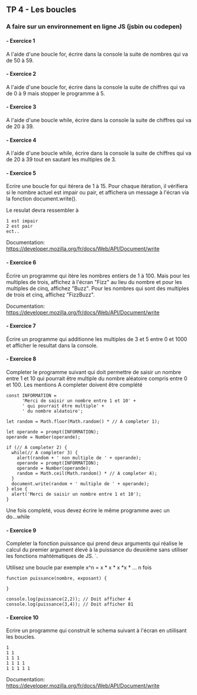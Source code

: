## TP 4 -  Les boucles

### A faire sur un environnement en ligne JS (jsbin ou codepen)

#### -  Exercice 1

A l'aide d'une boucle for, écrire dans la console la suite de nombres qui va de 50 à 59.


#### -  Exercice 2

A l'aide d'une boucle for, écrire dans la console la suite de chiffres qui va de 0 à 9 mais stopper le programme à 5.


#### -  Exercice 3

A l'aide d'une boucle while, écrire dans la console la suite de chiffres qui va de 20 à 39.


#### -  Exercice 4

A l'aide d'une boucle while, écrire dans la console la suite de chiffres qui va de 20 à 39 tout en sautant les multiples de 3.


#### -  Exercice 5

Ecrire une boucle for qui itérera de 1 à 15. Pour chaque itération, il vérifiera si le nombre actuel est impair ou pair, et affichera un message à l'écran via la fonction document.write().

Le resulat devra ressembler à
```
1 est impair
2 est pair
ect..
```

Documentation: https://developer.mozilla.org/fr/docs/Web/API/Document/write

#### -  Exercice 6

Écrire un programme qui itère les nombres entiers de 1 à 100. Mais pour les multiples de trois, affichez à l'écran "Fizz" au lieu du nombre et pour les multiples de cinq, affichez "Buzz". Pour les nombres qui sont des multiples de trois et cinq, affichez "FizzBuzz".

Documentation: https://developer.mozilla.org/fr/docs/Web/API/Document/write

#### -  Exercice 7

Écrire un programme qui additionne les multiples de 3 et 5 entre 0 et 1000 et afficher le resultat dans la console.


#### -  Exercice 8

Completer le programme suivant qui doit permettre de saisir un nombre entre 1 et 10 qui pourrait être multiple du nombre aléatoire
compris entre 0 et 100.
Les mentions A completer doivent être complété

```
const INFORMATION = 
      'Merci de saisir un nombre entre 1 et 10' + 
      ' qui pourrait être multiple' + 
      ' du nombre aléatoire';

let random = Math.floor(Math.random() * // A completer 1);

let operande = prompt(INFORMATION);
operande = Number(operande); 

if (// A completer 2) {
  while(// A completer 3) {
    alert(random + ' non multiple de ' + operande);
    operande = prompt(INFORMATION);
    operande = Number(operande);
    random = Math.ceil(Math.random() * // A completer 4);
  }
  document.write(random + ' multiple de ' + operande);
} else {
  alert('Merci de saisir un nombre entre 1 et 10');
}
``` 

Une fois completé, vous devez écrire le même programme avec un do...while


#### -  Exercice 9

Completer la fonction puissance qui prend deux arguments qui réalise le calcul du premier argument élevé à la puissance du deuxième sans utiliser les fonctions mahtématiques de JS. `.

Utilisez une boucle par exemple x^n = x * x * x *x * ... n fois

```
function puissance(nombre, exposant) {
  
}

console.log(puissance(2,2)); // Doit afficher 4
console.log(puissance(3,4)); // Doit afficher 81
```

#### - Exercice 10

Ecrire un programme qui construit le schema suivant à l'écran en utiilisant les boucles.

```
1  
1 1  
1 1 1  
1 1 1 1  
1 1 1 1 1
``` 

Documentation: https://developer.mozilla.org/fr/docs/Web/API/Document/write
